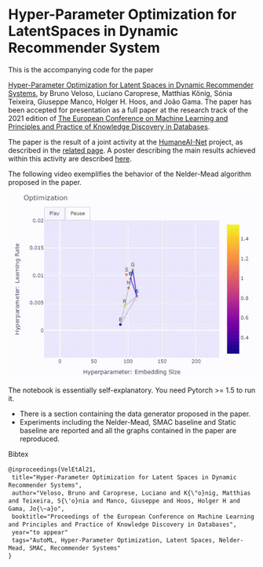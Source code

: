 # Hyper-Parameter Optimization for LatentSpaces in Dynamic Recommender System


This is the accompanying code for the paper

[Hyper-Parameter Optimization for Latent Spaces in Dynamic Recommender Systems](https://github.com/BrunoMVeloso/ECMLPKDD2021/ecmlpkdd_paper.pdf), by Bruno Veloso, Luciano Caroprese, Matthias König, Sónia Teixeira, Giuseppe Manco, Holger H. Hoos, and João Gama. The paper has been accepted for presentation as a full paper at the research track of the 2021 edition of [The European Conference on Machine Learning and Principles and Practice of Knowledge Discovery in Databases](https://2021.ecmlpkdd.org/?page_id=1811).

The paper is the result of a joint activity at the [HumaneAI-Net](https://www.humane-ai.eu/) project, as described in the [related page](https://www.humane-ai.eu/project/online-deep-automl/). A poster describing the main results achieved within this activity are described [here](https://github.com/BrunoMVeloso/ECMLPKDD2021/blob/main/Poster%20HumanE-AI.pdf).

The following video exemplifies the behavior of the Nelder-Mead algorithm proposed in the paper. 

![NelderMead](https://github.com/BrunoMVeloso/ECMLPKDD2021/blob/main/NelderMead.gif)

The notebook is essentially self-explanatory. You need Pytorch >= 1.5 to run it.

- There is a section containing the data generator proposed in the paper. 
- Experiments including the Nelder-Mead, SMAC baseline and Static baseline are reported and all the graphs contained in the paper are reproduced. 


Bibtex

```
@inproceedings{VelEtAl21,
 title="Hyper-Parameter Optimization for Latent Spaces in Dynamic Recommender Systems",
 author="Veloso, Bruno and Caroprese, Luciano and K{\"o}nig, Matthias and Teixeira, S{\'o}nia and Manco, Giuseppe and Hoos, Holger H and Gama, Jo{\~a}o",
 booktitle="Proceedings of the European Conference on Machine Learning and Principles and Practice of Knowledge Discovery in Databases",
 year="to appear"
 tags="AutoML, Hyper-Parameter Optimization, Latent Spaces, Nelder-Mead, SMAC, Recommender Systems"
}
```
